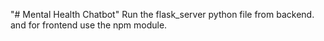 "# Mental Health Chatbot" 
Run the flask_server python file from backend.
and for frontend use the npm module.
